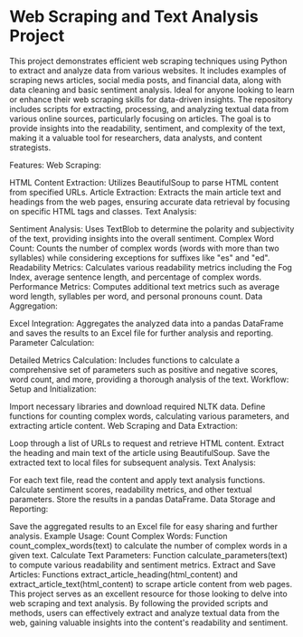 # Web Scraping and Text Analysis Project
This project demonstrates efficient web scraping techniques using Python to extract and analyze data from various websites. It includes examples of scraping news articles, social media posts, and financial data, along with data cleaning and basic sentiment analysis. Ideal for anyone looking to learn or enhance their web scraping skills for data-driven insights.
The repository includes scripts for extracting, processing, and analyzing textual data from various online sources, particularly focusing on articles. The goal is to provide insights into the readability, sentiment, and complexity of the text, making it a valuable tool for researchers, data analysts, and content strategists.

Features:
Web Scraping:

HTML Content Extraction: Utilizes BeautifulSoup to parse HTML content from specified URLs.
Article Extraction: Extracts the main article text and headings from the web pages, ensuring accurate data retrieval by focusing on specific HTML tags and classes.
Text Analysis:

Sentiment Analysis: Uses TextBlob to determine the polarity and subjectivity of the text, providing insights into the overall sentiment.
Complex Word Count: Counts the number of complex words (words with more than two syllables) while considering exceptions for suffixes like "es" and "ed".
Readability Metrics: Calculates various readability metrics including the Fog Index, average sentence length, and percentage of complex words.
Performance Metrics: Computes additional text metrics such as average word length, syllables per word, and personal pronouns count.
Data Aggregation:

Excel Integration: Aggregates the analyzed data into a pandas DataFrame and saves the results to an Excel file for further analysis and reporting.
Parameter Calculation:

Detailed Metrics Calculation: Includes functions to calculate a comprehensive set of parameters such as positive and negative scores, word count, and more, providing a thorough analysis of the text.
Workflow:
Setup and Initialization:

Import necessary libraries and download required NLTK data.
Define functions for counting complex words, calculating various parameters, and extracting article content.
Web Scraping and Data Extraction:

Loop through a list of URLs to request and retrieve HTML content.
Extract the heading and main text of the article using BeautifulSoup.
Save the extracted text to local files for subsequent analysis.
Text Analysis:

For each text file, read the content and apply text analysis functions.
Calculate sentiment scores, readability metrics, and other textual parameters.
Store the results in a pandas DataFrame.
Data Storage and Reporting:

Save the aggregated results to an Excel file for easy sharing and further analysis.
Example Usage:
Count Complex Words:
Function count_complex_words(text) to calculate the number of complex words in a given text.
Calculate Text Parameters:
Function calculate_parameters(text) to compute various readability and sentiment metrics.
Extract and Save Articles:
Functions extract_article_heading(html_content) and extract_article_text(html_content) to scrape article content from web pages.
This project serves as an excellent resource for those looking to delve into web scraping and text analysis. By following the provided scripts and methods, users can effectively extract and analyze textual data from the web, gaining valuable insights into the content's readability and sentiment.
